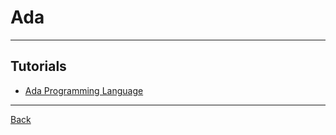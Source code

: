 # Ada

---

## Tutorials

- [Ada Programming Language](https://ada-lang.io/)

---

[Back](./readme.md)
